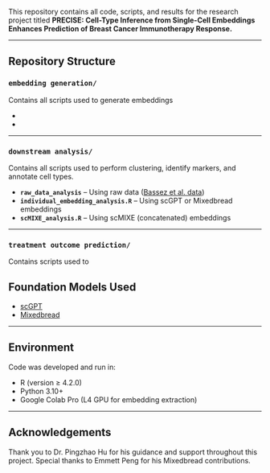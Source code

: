 This repository contains all code, scripts, and results for the research project titled **PRECISE: Cell-Type Inference from Single-Cell Embeddings Enhances Prediction of Breast Cancer Immunotherapy Response.**  

---

## Repository Structure


### `embedding generation/`  
Contains all scripts used to generate embeddings

-
- 

---


### `downstream analysis/`  
Contains all scripts used to perform clustering, identify markers, and annotate cell types. 

- **`raw_data_analysis`** – Using raw data ([Bassez et al. data](https://lambrechtslab.sites.vib.be/en/single-cell))
- **`individual_embedding_analysis.R`** – Using scGPT or Mixedbread embeddings
- **`scMIXE_analysis.R`** – Using scMIXE (concatenated) embeddings

---

### `treatment outcome prediction/`
Contains scripts used to 



## Foundation Models Used
- [scGPT](https://github.com/bowang-lab/scGPT)
- [Mixedbread](https://www.mixedbread.com/docs/inference/embedding)

---

## Environment  
Code was developed and run in:
- R (version ≥ 4.2.0)
- Python 3.10+
- Google Colab Pro (L4 GPU for embedding extraction)

--- 

## Acknowledgements
Thank you to Dr. Pingzhao Hu for his guidance and support throughout this project. 
Special thanks to Emmett Peng for his Mixedbread contributions.


